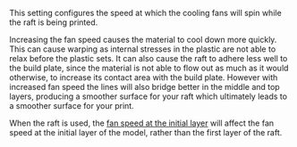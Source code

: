 This setting configures the speed at which the cooling fans will spin while the raft is being printed.

Increasing the fan speed causes the material to cool down more quickly. This can cause warping as internal stresses in the plastic are not able to relax before the plastic sets. It can also cause the raft to adhere less well to the build plate, since the material is not able to flow out as much as it would otherwise, to increase its contact area with the build plate. However with increased fan speed the lines will also bridge better in the middle and top layers, producing a smoother surface for your raft which ultimately leads to a smoother surface for your print.

When the raft is used, the [fan speed at the initial layer](cool_fan_speed_0.md) will affect the fan speed at the initial layer of the model, rather than the first layer of the raft.